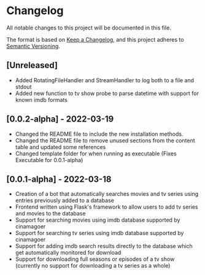 # Changelog
All notable changes to this project will be documented in this file.

The format is based on [Keep a Changelog](https://keepachangelog.com/en/1.0.0/),
and this project adheres to [Semantic Versioning](https://semver.org/spec/v2.0.0.html).

## [Unreleased]
- Added RotatingFileHandler and StreamHandler to log both to a file and stdout
- Added new function to tv show probe to parse datetime with support for known imdb formats

## [0.0.2-alpha] - 2022-03-19

- Changed the README file to include the new installation methods.
- Changed the README file to remove unused sections from the content table and updated some references
- Changed template folder for when running as executable (Fixes Executable for 0.0.1-alpha)

## [0.0.1-alpha] - 2022-03-18

- Creation of a bot that automatically searches movies and tv series using entries previously added to a database
- Frontend written using Flask's framework to allow users to add tv series and movies to the database
- Support for searching movies using imdb database supported by cinamagoer
- Support for searching tv series using imdb database supported by cinamagoer
- Support for adding imdb search results directly to the database which get automatically monitored for download
- Support for downloading full seasons or episodes of a tv show (currently no support for downloading a tv series as a whole)